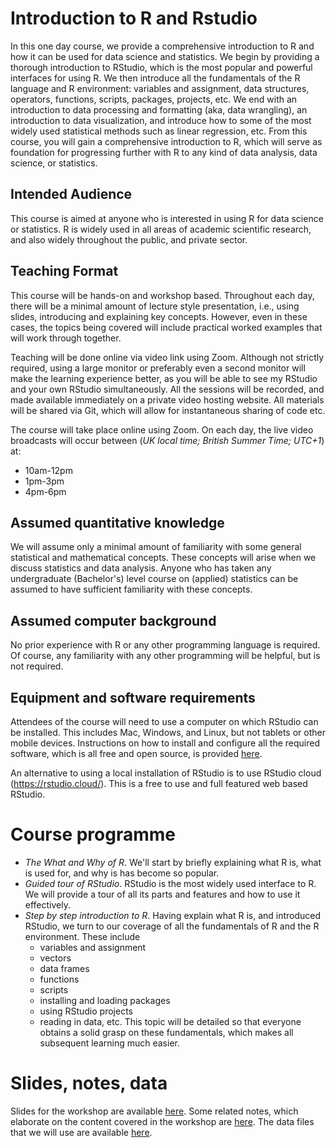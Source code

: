 # Introduction to R and Rstudio

In this one day course, we provide a comprehensive introduction to R and how it can be used for data science and statistics.
We begin by providing a thorough introduction to RStudio, which is the most popular and powerful interfaces for using R.
We then introduce all the fundamentals of the R language and R environment: variables and assignment, data structures, operators, functions, scripts, packages, projects, etc.
We end with an introduction to data processing and formatting (aka, data wrangling), an introduction to data visualization, and introduce how to some of the most widely used statistical methods such as linear regression, etc. 
From this course, you will gain a comprehensive introduction to R, which will serve as foundation for progressing further with R to any kind of data analysis, data science, or statistics.

## Intended Audience

This course is aimed at anyone who is interested in using R for data science or statistics.
R is widely used in all areas of academic scientific research, and also widely throughout the public, and private sector.

## Teaching Format

This course will be hands-on and workshop based.
Throughout each day, there will be a minimal amount of lecture style presentation, i.e., using slides, introducing and explaining key concepts.
However, even in these cases, the topics being covered will include practical worked examples that will work through together.

Teaching will be done online via video link using Zoom. 
Although not strictly required, using a large monitor or preferably even a second monitor will make the learning experience better, as you will be able to see my RStudio and your own RStudio simultaneously. 
All the sessions will be recorded, and made available immediately on a private video hosting website. 
All materials will be shared via Git, which will allow for instantaneous sharing of code etc.

The course will take place online using Zoom. On each day, the live video broadcasts will occur between (*UK local time; British Summer Time; UTC+1*) at:

* 10am-12pm
* 1pm-3pm
* 4pm-6pm

## Assumed quantitative knowledge

We will assume only a minimal amount of familiarity with some general statistical and mathematical concepts.
These concepts will arise when we discuss statistics and data analysis.
Anyone who has taken any undergraduate (Bachelor's) level course on (applied) statistics can be assumed to have sufficient familiarity with these concepts.

## Assumed computer background

No prior experience with R or any other programming language is required.
Of course, any familiarity with any other programming will be helpful, but is not required.  

## Equipment and software requirements

Attendees of the course will need to use a computer on which RStudio can be installed.
This includes Mac, Windows, and Linux, but not tablets or other mobile devices.
Instructions on how to install and configure all the required software, which is all free and open source, is provided [here](software.md). 

An alternative to using a local installation of RStudio is to use RStudio cloud (https://rstudio.cloud/).
This is a free to use and full featured web based RStudio.

# Course programme 

* *The What and Why of R*. We'll start by briefly explaining what R is, what is used for, and why is has become so popular.
* *Guided tour of RStudio*. RStudio is the most widely used interface to R. We will provide a tour of all its parts and features and how to use it effectively.
* *Step by step introduction to R*. Having explain what R is, and introduced RStudio, we turn to our coverage of all the fundamentals of R and the R environment. These include 
    * variables and assignment
    * vectors
    * data frames
    * functions 
    * scripts
    * installing and loading packages
    * using RStudio projects
    * reading in data, etc. 
    This topic will be detailed so that everyone obtains a solid grasp on these fundamentals, which makes all subsequent learning much easier.

# Slides, notes, data

Slides for the workshop are available [here](https://mark-andrews.github.io/firr01/slides.html). Some related notes, which elaborate on the content covered in the workshop are [here](https://mark-andrews.github.io/firr01/ten_step_guide_to_R.html). The data files that we will use are available [here](https://github.com/mark-andrews/firr01/tree/master/content/data).

